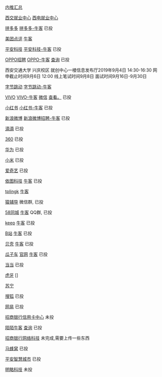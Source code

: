 [内推汇总](https://www.nowcoder.com/discuss/198127?type=post&order=time&pos=&page=10)

[西交就业中心](http://job.xjtu.edu.cn/listWeekMeetings.do?&week=1)
[西电就业中心](http://job.xidian.edu.cn/)

[拼多多](https://www.pinduoduo.com/home/campus/) [拼多多-牛客](https://www.nowcoder.com/discuss/221475?type=0&order=0&pos=27&page=16)
已投

[美团点评](https://campus.meituan.com/)  [牛客](https://www.nowcoder.com/discuss/235025?type=post&order=time&pos=&page=1)

[平安科技](http://campus.pingan.com/tech) [平安科技-牛客](https://www.nowcoder.com/discuss/231732?type=0&order=0&pos=33&page=9)
已投

[OPPO招聘](https://oppo.zhaopin.com/jobs.html)  [OPPO-牛客](https://www.nowcoder.com/discuss/236841?type=0&order=0&pos=53&page=2)
[查询](https://xiaoyuan.zhaopin.com/Home/myapply/recordlist)
已投

西安交通大学 兴庆校区 就创中心一楼信息发布厅2019年9月4日 14:30-16:30 网申截止时间9月6日 12:00   线上笔试时间9月8日  面试时间9月16日-9月30日

[字节跳动](https://job.bytedance.com/campus/position?_tracking=231964580)  [字节跳动-牛客](https://www.nowcoder.com/discuss/213716)


[VIVO](https://hr.vivo.com/wt/vivo/web/index/CompvivoPagerecruit_School)  [VIVO-牛客](https://www.nowcoder.com/discuss/236687?type=7&order=0&pos=10&page=2)  [微信](https://mp.weixin.qq.com/s/wO1LGQMu2BhWdtVlsz0lzg)
[查看。](https://hr.vivo.com/wt/vivo/web/index/CompvivoPagerecruit_School)
已投


[小红书](https://campus.xiaohongshu.com/jobs) [小红书-牛客](https://www.nowcoder.com/discuss/228519?type=post&order=time&pos=&page=5)
已投


[新浪微博](https://career.sina.com.cn/portal/home)  [新浪微博招聘-牛客](https://www.nowcoder.com/discuss/233636?type=all&order=time&pos=&page=7)
已投


[滴滴](http://talent.didiglobal.com/)
已投

[360](http://hr.360.cn/hr/)
已投

[华为](http://career.huawei.com/reccampportal/next/mini/index.html)
已投

[小米](https://app.mokahr.com/recommendation-apply/xiaomi/3527?recommenderId=199100&from=singlemessage#/job/b2fdd015-fe67-4bc4-931e-f14a0c22d338/campus_apply/thanks?jobId=b2fdd015-fe67-4bc4-931e-f14a0c22d338&recommenderId=199100&candidateId=80844057&_k=i3u79h)
已投


[爱奇艺](http://zhaopin.iqiyi.com/school-index.html)
已投

[依图科技](https://app.mokahr.com/m/candidate/applications/deliver-query/yitu-inc)  [牛客](https://www.nowcoder.com/discuss/238573?type=7&order=0&pos=7&page=1)
已投


[tplingk](https://hr.tp-link.com.cn/job/jobs_1.html)  [牛客](https://www.nowcoder.com/discuss/239676?type=7&order=0&pos=6&page=1)


[猿辅导](https://www.nowcoder.com/discuss/238216?type=post&order=time&pos=&page=2)
微信群, 已投

[58同城](https://applyjob.chinahr.com/apply/progress/page?projectId=5d478d8b52ffdf0455603503)  [牛客](https://www.nowcoder.com/discuss/237399)
QQ群, 已投

[keep](http://campus.keep.com/)  [牛客](https://www.nowcoder.com/discuss/227138)
已投

[B站]()  [牛客](https://www.nowcoder.com/discuss/233622)
已投

[贝壳](http://campus.ke.com/Portal/Apply/Index)  [牛客](https://www.nowcoder.com/discuss/229076)
已投

[瓜子车](http://i.51job.com/userset/my_apply.php?type=xy&lang=c)  [官网](http://campus.guazi.com/about.html) [牛客](https://www.nowcoder.com/discuss/227191)
已投

[当当](https://www.nowcoder.com/careers/dangdang/7038)
已投

[虎牙](https://www.nowcoder.com/discuss/233199) []

[苏宁](http://campus.suning.cn/rps-campus/resume/personalCenter.htm?preach_name=campus)

[搜狐](https://hr.sohu.com/wt/sohu/web/index/recruitment?columnId=100901&firstColumnCode=0/1&projectId=100501&recruitType=12)
已投


[网易](https://campus.163.com/app/index)
已投

[招商银行信用卡中心](https://zhaopin.ccc.cmbchina.com/applicant/#/registrationSheet/campus/267)
未投

[陌陌牛客](https://www.nowcoder.com/discuss/227975?type=post&order=time&pos=&page=3)  [查询](https://app.mokahr.com/m/candidate/applications/deliver-query/immomo)
已投

[招商银行网络科技](https://cmbntjob.cmbchina.com/pages/mycenter/default.html)
未完成,需要上传一些东西 

[马蜂窝](https://job.dajie.com/jobapply/feedback?f=nav#school)
已投

[平安智慧城市](http://campus.pingan.com/city)
已投

[明略科技](https://www.nowcoder.com/discuss/237541?type=all&order=time&pos=&page=4)
未投
